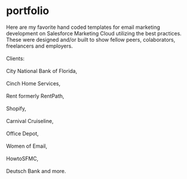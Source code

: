 # portfolio

Here are my favorite hand coded templates for email marketing development on Salesforce Marketing Cloud utilizing the best practices. These were designed and/or built to show fellow peers, colaborators, freelancers and employers.<br><br>
Clients: <br><br>City National Bank of Florida, <br><br>Cinch Home Services, <br><br>Rent formerly RentPath, <br><br>Shopify, <br><br>Carnival Cruiseline, <br><br>Office Depot, <br><br>Women of Email, <br><br>HowtoSFMC, <br><br>Deutsch Bank and more.
